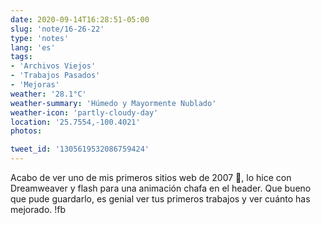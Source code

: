 ```yaml
---
date: 2020-09-14T16:28:51-05:00
slug: 'note/16-26-22'
type: 'notes'
lang: 'es'
tags:
- 'Archivos Viejos'
- 'Trabajos Pasados'
- 'Mejoras'
weather: '28.1°C'
weather-summary: 'Húmedo y Mayormente Nublado'
weather-icon: 'partly-cloudy-day'
location: '25.7554,-100.4021'
photos:

tweet_id: '1305619532086759424'
---
```

Acabo de ver uno de mis primeros sitios web de 2007 🤯, lo hice con Dreamweaver y flash para una animación chafa en el header. Que bueno que pude guardarlo, es genial ver tus primeros trabajos y ver cuánto has mejorado. !fb   